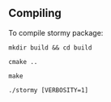 ## Compiling
To compile stormy package:
```
mkdir build && cd build
```
```
cmake ..
```
```
make
```
```
./stormy [VERBOSITY=1]
```